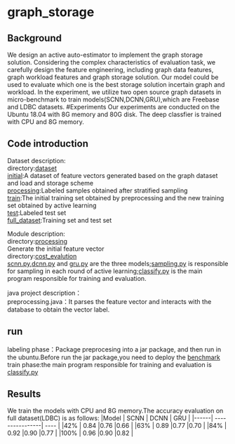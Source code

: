 # graph_storage
## Background
We design an active auto-estimator to implement the graph storage solution. Considering the complex characteristics of evaluation task, we carefully design
the feature engineering, including graph data features, graph workload features and graph storage solution. Our model could be used to evaluate which one is the best storage solution incertain graph and workload. In the experiment, we utilize two open source graph datasets in micro-benchmark  to train models(SCNN,DCNN,GRU),which are Freebase and LDBC datasets.
#Experiments
Our experiments are conducted on the Ubuntu 18.04 with 8G memory and 80G disk. The deep classfier is trained with CPU and 8G memory.

## Code introduction
Dataset description:  
directory:[dataset](https://github.com/yangmanST/graph_storage/tree/master/dataset/)  
[initial](https://github.com/yangmanST/graph_storage/tree/master/dataset/initial):A dataset of feature vectors generated based on the graph dataset and load and storage scheme  
[processing](https://github.com/yangmanST/graph_storage/tree/master/dataset/processing):Labeled samples obtained after stratified sampling  
[train](https://github.com/yangmanST/graph_storage/tree/master/dataset/train):The initial training set obtained by preprocessing and the new training set obtained by active learning  
[test](https://github.com/yangmanST/graph_storage/tree/master/dataset/test):Labeled test set  
[full_dataset](https://github.com/yangmanST/graph_storage/tree/master/dataset/full_dataset):Training set and test set  

Module description:  
directory:[processing](https://github.com/yangmanST/graph_storage/tree/master/processing)  
Generate the initial feature vector  
directory:[cost_evalution](https://github.com/yangmanST/graph_storage/tree/master/cost_evalution)  
[scnn.py](https://github.com/yangmanST/graph_storage/tree/master/cost_evalution/scnn.py),[dcnn.py](https://github.com/yangmanST/graph_storage/tree/master/cost_evalution/dcnn.py) and [gru.py](https://github.com/yangmanST/graph_storage/tree/master/cost_evalution/gru.py) are the three models;[sampling.py](https://github.com/yangmanST/graph_storage/tree/master/cost_evalution/sampling.py) is responsible for sampling in each round of active learning;[classify.py](https://github.com/yangmanST/graph_storage/tree/master/cost_evalution/classify.py) is the main program responsible for training and evaluation.

java project description：  
preprocessing.java：It parses the feature vector and interacts with the database to obtain the vector label.  
## run
labeling phase：Package preprocesing into a jar package, and then run in the ubuntu.Before run the jar package,you need to deploy the [benchmark](https://github.com/kuzeko/graph-databases-testsuite)  
train phase:the main program responsible for training and evaluation is [classify.py](https://github.com/yangmanST/graph_storage/tree/master/cost_evalution/classify.py)  

## Results
We train the models with CPU and 8G memory.The accuracy evaluation on full dataset(LDBC) is as follows:
|Model | SCNN  | DCNN    | GRU  |
|------| ----------------| ---- |
|42%   | 0.84	|0.76	    |0.66  |
|63%   | 0.89	|0.77	    |0.70  |
|84%   | 0.92	|0.90	    |0.77  |
|100%  | 0.96	|0.90	    |0.82  |



